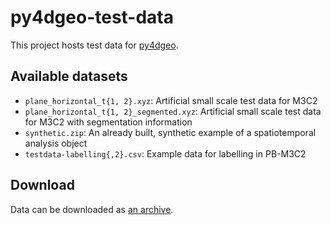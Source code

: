 # py4dgeo-test-data

This project hosts test data for [py4dgeo](https://github.com/ssciwr/py4dgeo).

## Available datasets

* `plane_horizontal_t{1, 2}.xyz`: Artificial small scale test data for M3C2
* `plane_horizontal_t{1, 2}_segmented.xyz`: Artificial small scale test data for M3C2 with segmentation information
* `synthetic.zip`: An already built, synthetic example of a spatiotemporal analysis object
* `testdata-labelling{,2}.csv`: Example data for labelling in PB-M3C2

## Download

Data can be downloaded as [an archive](https://github.com/ssciwr/py4dgeo-test-data/releases/download/2023-03-15/data.tar.gz).
